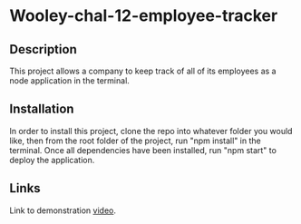 # Wooley-chal-12-employee-tracker

## Description
This project allows a company to keep track of all of its employees as a node application in the terminal.

## Installation
In order to install this project, clone the repo into whatever folder you would like, then from the root folder of the project, run "npm install" in the terminal. Once all dependencies have been installed, run "npm start" to deploy the application.

## Links
Link to demonstration [video](https://drive.google.com/file/d/1czKGsmqDL2OIxGx1hkOz6gQcQiEkaKER/view).
